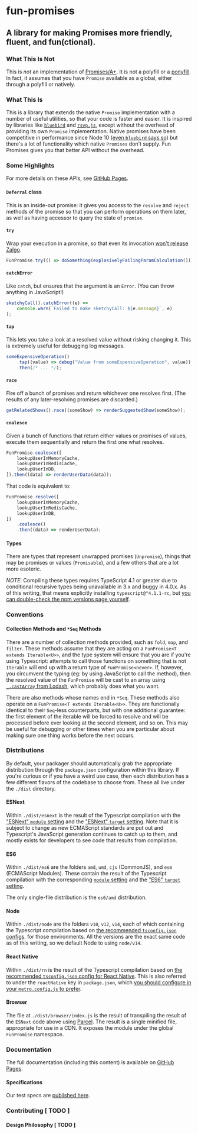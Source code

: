 <!-- @format -->

# fun-promises

## A library for making Promises more friendly, fluent, and fun(ctional).

### What This Is Not

This is _not_ an implementation of [Promises/A+](https://promisesaplus.com/). It
is not a polyfill or a [ponyfill](https://github.com/sindresorhus/ponyfill). In
fact, it assumes that you have `Promise` available as a global, either through a
polyfill or natively.

### What This Is

This is a library that extends the native `Promise` implementation with a number
of useful utilities, so that your code is faster and easier. It is inspired by
libraries like [`bluebird`](http://bluebirdjs.com/) and
[`rsvp.js`](https://github.com/tildeio/rsvp.js/blob/master/README.md), except
without the overhead of providing its own `Promise` implementation. Native
promises have been competitive in performance since Node 10
([even `bluebird` says so](https://www.npmjs.com/package/bluebird#note)) but
there's a lot of functionality which native `Promises` don't supply. Fun
Promises gives you that better API without the overhead.

### Some Highlights

For more details on these APIs, see
[GitHub Pages](https://robertfischer.github.io/fun-promises/).

#### `Deferral` class

This is an inside-out promise: it gives you access to the `resolve` and `reject`
methods of the promise so that you can perform operations on them later, as well
as having accessor to query the state of `promise`.

#### `try`

Wrap your execution in a promise, so that even its invocation
[won't release Zalgo](https://blog.izs.me/2013/08/designing-apis-for-asynchrony).

```typescript
FunPromise.try(() => doSomething(explosivelyFailingParamCalculation()));
```

#### `catchError`

Like `catch`, but ensures that the argument is an `Error`. (You can throw
anything in JavaScript!)

```typescript
sketchyCall().catchError((e) =>
	console.warn(`Failed to make sketchyCall: ${e.message}`, e)
);
```

#### `tap`

This lets you take a look at a resolved value without risking changing it. This
is extremely useful for debugging log messages.

```typescript
someExpensiveOperation()
	.tap((value) => debug("Value from someExpensiveOperation", value))
	.then(/* ... */);
```

#### `race`

Fire off a bunch of promises and return whichever one resolves first. (The
results of any later-resolving promises are discarded.)

```typescript
getRelatedShows().race((someShow) => renderSuggestedShow(someShow));
```

#### `coalesce`

Given a bunch of functions that return either values or promises of values,
execute them sequentially and return the first one what resolves.

```typescript
FunPromise.coalesce([
	lookupUserInMemoryCache,
	lookupUserInRedisCache,
	lookupUserInDB,
]).then((data) => renderUserData(data));
```

That code is equivalent to:

```typescript
FunPromise.resolve([
	lookupUserInMemoryCache,
	lookupUserInRedisCache,
	lookupUserInDB,
])
	.coalesce()
	.then((data) => renderUserData);
```

#### Types

There are types that represent unwrapped promises (`Unpromise`), things that may
be promises or values (`Promisable`), and a few others that are a lot more
esoteric.

_NOTE_: Compiling these types requires TypeScript 4.1 or greater due to
conditional recursive types being unavailable in 3.x and buggy in 4.0.x. As of
this writing, that means explicitly installing `typescript@^4.1.1-rc`, but
[you can double-check the npm versions page yourself](https://www.npmjs.com/package/typescript?activeTab=versions).

### Conventions

#### Collection Methods and `*Seq` Methods

There are a number of collection methods provided, such as `fold`, `map`, and
`filter`. These methods assume that they are acting on a
`FunPromise<T extends Iterable<U>>`, and the type system will ensure that you
are if you're using Typescript: attempts to call those functions on something
that is not `Iterable` will end up with a return type of `FunPromise<never>`.
If, however, you circumvent the typing (eg: by using JavaScript to call the
method), then the resolved value of the `FunPromise` will be cast to an array
using [`_.castArray` from Lodash](https://lodash.com/docs/4.17.15#castArray),
which probably does what you want.

There are also methods whose names end in `*Seq`. These methods also operate on
a `FunPromise<T extends Iterable<U>>`. They are functionally identical to their
`Seq`-less counterparts, but with one additional guarantee: the first element of
the iterable will be forced to resolve and will be processed before ever looking
at the second element, and so on. This may be useful for debugging or other
times when you are particular about making sure one thing works before the next
occurs.

### Distributions

By default, your packager should automatically grab the appropriate distribution
through the `package.json` configuration within this library. If you're curious
or if you have a weird use case, then each distribution has a few different
flavors of the codebase to choose from. These all live under the `./dist`
directory.

#### ESNext

Within `./dist/esnext` is the result of the Typescript compilation with the
["ESNext" `module` setting](https://www.typescriptlang.org/tsconfig#module) and
the ["ESNext" `target` setting](https://www.typescriptlang.org/tsconfig#target).
Note that it is subject to change as new ECMAScript standards are put out and
Typescript's JavaScript generation continues to catch up to them, and mostly
exists for developers to see code that results from compilation.

#### ES6

Within `./dist/es6` are the folders `amd`, `umd`, `cjs` (CommonJS), and `esm`
(ECMAScript Modules). These contain the result of the Typescript compilation
with the corresponding
[`module` setting](https://www.typescriptlang.org/tsconfig#module) and the
["ES6" `target` setting](https://www.typescriptlang.org/tsconfig#target).

The only single-file distribution is the `es6/amd` distribution.

#### Node

Within `./dist/node` are the folders `v10`, `v12`, `v14`, each of which
containing the Typescript compilation based on
[the recommended `tsconfig.json` configs](https://github.com/tsconfig/bases#node-10-tsconfigjson).
for those environments. All the versions are the exact same code as of this
writing, so we default Node to using `node/v14`.

#### React Native

Within `./dist/rn` is the result of the Typescript compilation based on
[the recommended `tsconfig.json` config for React Native](https://github.com/tsconfig/bases#react-native-tsconfigjson).
This is also referred to under the `reactNative` key in `package.json`, which
[you should configure in your `metro.config.js` to prefer](https://facebook.github.io/metro/docs/configuration/#resolvermainfields).

#### Browser

The file at `./dist/browser/index.js` is the result of transpiling the result of
the `ESNext` code above using [Parcel](http://parceljs.org/). The result is a
single minified file, appropriate for use in a CDN. It exposes the module under
the global `FunPromise` namespace.

### Documentation

The full documentation (including this content) is available on
[GitHub Pages](https://robertfischer.github.io/fun-promises/).

#### Specifications

Our test specs are
[published here](https://robertfischer.github.io/fun-promises/test-results.txt).

### Contributing [ TODO ]

#### Design Philosophy [ TODO ]
